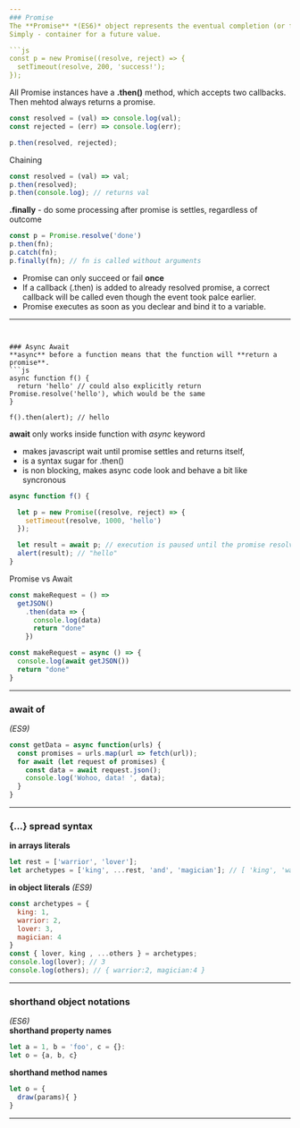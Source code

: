 ```yaml
---
### Promise
The **Promise** *(ES6)* object represents the eventual completion (or failure) of an asynchronous operation and its resulting value.  
Simply - container for a future value.

```js
const p = new Promise((resolve, reject) => {
  setTimeout(resolve, 200, 'success!');
});
```
All Promise instances have a **.then()** method, which accepts two callbacks. Then mehtod always returns a promise.   
```js
const resolved = (val) => console.log(val);
const rejected = (err) => console.log(err);

p.then(resolved, rejected);
```

Chaining  
```js
const resolved = (val) => val;
p.then(resolved);
p.then(console.log); // returns val
```

**.finally** - do some processing after promise is settles, regardless of outcome
```js
const p = Promise.resolve('done')
p.then(fn);
p.catch(fn);
p.finally(fn); // fn is called without arguments
```


* Promise can only succeed or fail **once**
* If a callback (.then) is added to already resolved promise, a correct callback will be called even though the event took palce earlier.
* Promise executes as soon as you declear and bind it to a variable.


---
```


### Async Await
**async** before a function means that the function will **return a promise**.
```js
async function f() {
  return 'hello' // could also explicitly return Promise.resolve('hello'), which would be the same
}

f().then(alert); // hello
```
**await** only works inside function with *async* keyword  
* makes javascript wait until promise settles and returns itself,
* is a syntax sugar for .then()
* is non blocking, makes async code look and behave a bit like syncronous
```js
async function f() {

  let p = new Promise((resolve, reject) => {
    setTimeout(resolve, 1000, 'hello')
  });

  let result = await p; // execution is paused until the promise resolves (*)
  alert(result); // "hello"
}
```
Promise vs Await
```js
const makeRequest = () =>
  getJSON()
    .then(data => {
      console.log(data)
      return "done"
    })

const makeRequest = async () => {
  console.log(await getJSON())
  return "done"
}
```
---
### await of
*(ES9)*
```js
const getData = async function(urls) {
  const promises = urls.map(url => fetch(url));
  for await (let request of promises) {
    const data = await request.json();
    console.log('Wohoo, data! ', data);
  }
}
```


---

### {...} spread syntax

**in arrays literals**
```js
let rest = ['warrior', 'lover']; 
let archetypes = ['king', ...rest, 'and', 'magician']; // [ 'king', 'warrior', 'lover', 'and', 'magician']
```

**in object literals** *(ES9)*
```js
const archetypes = {
  king: 1,
  warrior: 2,
  lover: 3,
  magician: 4
}
const { lover, king , ...others } = archetypes;
console.log(lover); // 3
console.log(others); // { warrior:2, magician:4 }
```
---

### shorthand object notations
*(ES6)*  
**shorthand property names**
```js
let a = 1, b = 'foo', c = {}:
let o = {a, b, c}
```  

**shorthand method names**
```js
let o = { 
  draw(params){ } 
}
```  

---
